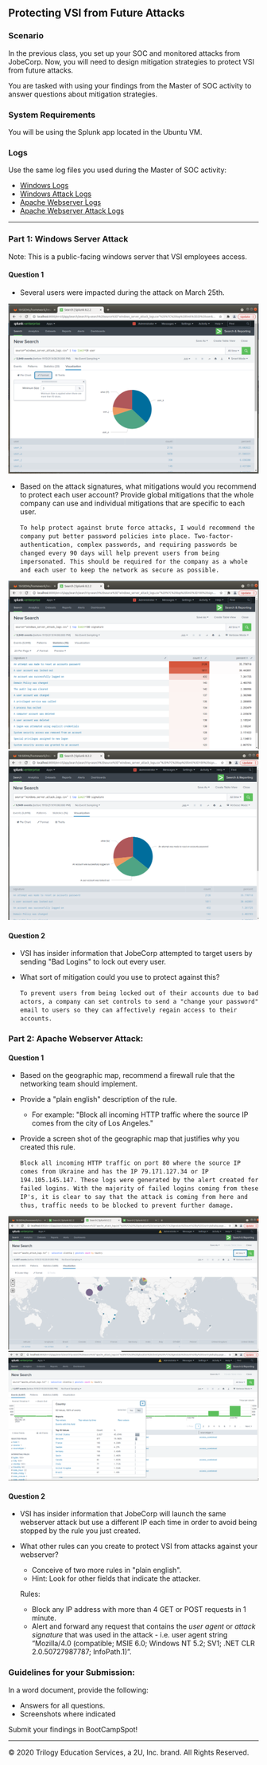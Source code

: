 ## Protecting VSI from Future Attacks

### Scenario

In the previous class,  you set up your SOC and monitored attacks from JobeCorp. Now, you will need to design mitigation strategies to protect VSI from future attacks. 

You are tasked with using your findings from the Master of SOC activity to answer questions about mitigation strategies.

### System Requirements 

You will be using the Splunk app located in the Ubuntu VM.

### Logs

Use the same log files you used during the Master of SOC activity:

- [Windows Logs](resources/windows_server_logs.csv)
- [Windows Attack Logs](resources/windows_server_attack_logs.csv)
- [Apache Webserver Logs](resources/apache_logs.txt	)
- [Apache Webserver Attack Logs](resources/apache_attack_logs.txt	)

---


### Part 1: Windows Server Attack

Note: This is a public-facing windows server that VSI employees access.
 
#### Question 1
- Several users were impacted during the attack on March 25th.

<img src="Images/Capture1.PNG" />

- Based on the attack signatures, what mitigations would you recommend to protect each user account? Provide global mitigations that the whole company can use and individual mitigations that are specific to each user.

  `To help protect against brute force attacks, I would recommend the company put better password policies into place. Two-factor-authentication, complex passwords, and requiring passwords be changed every 90 days will help prevent users from being impersonated. This should be required for the company as a whole and each user to keep the network as secure as possible.`

<img src="Images/Capture2.PNG" />

<img src="Images/Capture3.PNG" />


#### Question 2
- VSI has insider information that JobeCorp attempted to target users by sending "Bad Logins" to lock out every user.
- What sort of mitigation could you use to protect against this?

  `To prevent users from being locked out of their accounts due to bad actors, a company can set controls to send a "change your password" email to users so they can affectively regain access to their accounts.`

### Part 2: Apache Webserver Attack:

#### Question 1
- Based on the geographic map, recommend a firewall rule that the networking team should implement. 
- Provide a "plain english" description of the rule. 
  - For example: "Block all incoming HTTP traffic where the source IP comes from the city of Los Angeles."
- Provide a screen shot of the geographic map that justifies why you created this rule. 

  `Block all incoming HTTP traffic on port 80 where the source IP comes from Ukraine and has the IP 79.171.127.34 or IP 194.105.145.147. These logs were generated by the alert created for failed logins. With the majority of failed logins coming from these IP's, it is clear to say that the attack is coming from here and thus, traffic needs to be blocked to prevent further damage.`

<img src="Images/Capture4.PNG" />
<img src="Images/Capture5.PNG" />


#### Question 2

- VSI has insider information that JobeCorp will launch the same webserver attack but use a different IP each time in order to avoid being stopped by the rule you just created.

- What other rules can you create to protect VSI from attacks against your webserver?
  - Conceive of two more rules in "plain english". 
  - Hint: Look for other fields that indicate the attacker.

  Rules:
    - Block any IP address with more than 4 GET or POST requests in 1 minute.
    - Alert and forward any request that contains the *user agent* or *attack signature* that was used in the attack - i.e. user agent string “Mozilla/4.0 (compatible; MSIE 6.0; Windows NT 5.2; SV1; .NET CLR 2.0.50727987787; InfoPath.1)”. 
  


### Guidelines for your Submission:
  
In a word document, provide the following:
- Answers for all questions.
- Screenshots where indicated

Submit your findings in BootCampSpot!

---

© 2020 Trilogy Education Services, a 2U, Inc. brand. All Rights Reserved.
